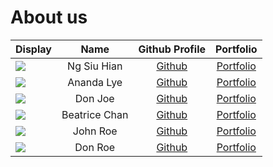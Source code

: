 # About us

Display | Name | Github Profile | Portfolio 
--------|:----:|:--------------:|:---------:
![](https://via.placeholder.com/100.png?text=Photo) | Ng Siu Hian | [Github](https://github.com/siuhian) | [Portfolio](docs/team/johndoe.md)
![](https://via.placeholder.com/100.png?text=Photo) | Ananda Lye | [Github](https://github.com/) | [Portfolio](docs/team/johndoe.md)
![](https://via.placeholder.com/100.png?text=Photo) | Don Joe | [Github](https://github.com/) | [Portfolio](docs/team/johndoe.md)
![](https://via.placeholder.com/100.png?text=Photo) | Beatrice Chan | [Github](https://github.com/btricec) | [Portfolio](docs/team/johndoe.md)
![](https://via.placeholder.com/100.png?text=Photo) | John Roe | [Github](https://github.com/) | [Portfolio](docs/team/johndoe.md)
![](https://via.placeholder.com/100.png?text=Photo) | Don Roe | [Github](https://github.com/) | [Portfolio](docs/team/johndoe.md)
